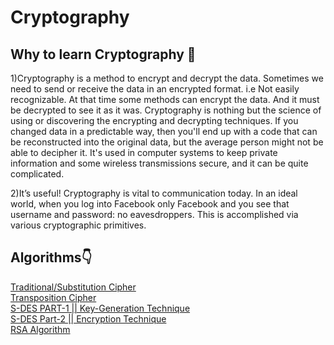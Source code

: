 # Cryptography

## Why to learn Cryptography 🤔

1)Cryptography is a method to encrypt and decrypt the data. Sometimes we need to send or receive the data in an encrypted format. i.e Not easily recognizable. At that time some methods can encrypt the data. And it must be decrypted to see it as it was. Cryptography is nothing but the science of using or discovering the encrypting and decrypting techniques.
If you changed data in a predictable way, then you'll end up with a code that can be reconstructed into the original data, but the average person might not be able to decipher it.
It's used in computer systems to keep private information and some wireless transmissions secure, and it can be quite complicated.

2)It’s useful! Cryptography is vital to communication today. In an ideal world, when you log into Facebook only Facebook and you see that username and password: no eavesdroppers. This is accomplished via various cryptographic primitives.

## Algorithms👇

[Traditional/Substitution Cipher](https://www.youtube.com/watch?v=b2jBaSy9SNw&list=PLqKXJesd_TYorJ99etqohuRDuW75dj1OL&index=1)
<br>
[Transposition Cipher](https://www.youtube.com/watch?v=Iyh270Jg1gg&list=PLqKXJesd_TYorJ99etqohuRDuW75dj1OL&index=2)
<br>
[S-DES PART-1 || Key-Generation Technique](https://www.youtube.com/watch?v=Za1dxCKjB6A&list=PLqKXJesd_TYorJ99etqohuRDuW75dj1OL&index=3)
<br>
[S-DES Part-2 || Encryption Technique](https://www.youtube.com/watch?v=LEyog82p7fQ&list=PLqKXJesd_TYorJ99etqohuRDuW75dj1OL&index=4)
<br>
[RSA Algorithm](https://www.youtube.com/watch?v=369KqJYeYYs&list=PLqKXJesd_TYorJ99etqohuRDuW75dj1OL&index=5)
